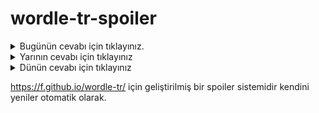 # wordle-tr-spoiler

<details>
  <summary>Bugünün cevabı için tıklayınız.</summary>
  <br>
    <b> sadak </b>
</details>

<details>
  <summary>Yarının cevabı için tıklayınız</summary>
  <br>
   <b> kupür </b>
</details>

<details>
  <summary>Dünün cevabı için tıklayınız </summary>
  <br>
  <b> coşum </b>
</details>

https://f.github.io/wordle-tr/ için geliştirilmiş bir spoiler sistemidir kendini yeniler otomatik olarak.


